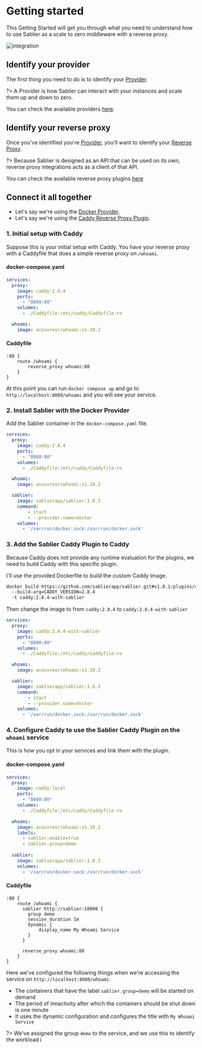 # Getting started

This Getting Started will get you through what you need to understand how to use Sablier as a scale to zero middleware with a reverse proxy.

![integration](/assets/img/integration.png)

## Identify your provider

The first thing you need to do is to identify your [Provider](providers/overview).

?> A Provider is how Sablier can interact with your instances and scale them up and down to zero.

You can check the available providers [here](providers/overview?id=available-providers).

## Identify your reverse proxy

Once you've identified you're [Provider](providers/overview), you'll want to identify your [Reverse Proxy](plugins/overview).

?> Because Sablier is designed as an API that can be used on its own, reverse proxy integrations acts as a client of that API.

You can check the available reverse proxy plugins [here](plugins/overview?id=available-reverse-proxies)

## Connect it all together

- Let's say we're using the [Docker Provider](providers/docker).
- Let's say we're using the [Caddy Reverse Proxy Plugin](plugins/caddy).

### 1. Initial setup with Caddy

Suppose this is your initial setup with Caddy. You have your reverse proxy with a Caddyfile that does a simple reverse proxy on `/whoami`.

<!-- tabs:start -->

#### **docker-compose.yaml**

```yaml
services:
  proxy:
    image: caddy:2.8.4
    ports:
      - "8080:80"
    volumes:
      - ./Caddyfile:/etc/caddy/Caddyfile:ro

  whoami:
    image: acouvreur/whoami:v1.10.2
```

#### **Caddyfile**

```Caddyfile
:80 {
	route /whoami {
		reverse_proxy whoami:80
	}
}
```

<!-- tabs:end -->

At this point you can run `docker compose up` and go to `http://localhost:8080/whoami` and you will see your service.


### 2. Install Sablier with the Docker Provider

Add the Sablier container in the `docker-compose.yaml` file.

```yaml
services:
  proxy:
    image: caddy:2.8.4
    ports:
      - "8080:80"
    volumes:
      - ./Caddyfile:/etc/caddy/Caddyfile:ro

  whoami:
    image: acouvreur/whoami:v1.10.2

  sablier:
    image: sablierapp/sablier:1.8.3
    command:
        - start
        - --provider.name=docker
    volumes:
      - '/var/run/docker.sock:/var/run/docker.sock'
```

### 3. Add the Sablier Caddy Plugin to Caddy

Because Caddy does not provide any runtime evaluation for the plugins, we need to build Caddy with this specific plugin.

I'll use the provided Dockerfile to build the custom Caddy image.

```bash
docker build https://github.com/sablierapp/sablier.git#v1.8.1:plugins/caddy 
  --build-arg=CADDY_VERSION=2.8.4
  -t caddy:2.8.4-with-sablier
```

Then change the image to from `caddy:2.8.4` to `caddy:2.8.4-with-sablier`

```yaml
services:
  proxy:
    image: caddy:2.8.4-with-sablier
    ports:
      - "8080:80"
    volumes:
      - ./Caddyfile:/etc/caddy/Caddyfile:ro

  whoami:
    image: acouvreur/whoami:v1.10.2

  sablier:
    image: sablierapp/sablier:1.8.3
    command:
        - start
        - --provider.name=docker
    volumes:
      - '/var/run/docker.sock:/var/run/docker.sock'
```

### 4. Configure Caddy to use the Sablier Caddy Plugin on the `whoami` service

This is how you opt in your services and link them with the plugin.

<!-- tabs:start -->

#### **docker-compose.yaml**

```yaml
services:
  proxy:
    image: caddy:local
    ports:
      - "8080:80"
    volumes:
      - ./Caddyfile:/etc/caddy/Caddyfile:ro

  whoami:
    image: acouvreur/whoami:v1.10.2
    labels:
      - sablier.enable=true
      - sablier.group=demo
  
  sablier:
    image: sablierapp/sablier:1.8.3
    volumes:
      - '/var/run/docker.sock:/var/run/docker.sock'
```

#### **Caddyfile**

```Caddyfile
:80 {
	route /whoami {
      sablier http://sablier:10000 {
        group demo
        session_duration 1m 
        dynamic {
            display_name My Whoami Service
        }
      }

	  reverse_proxy whoami:80
	}
}
```

Here we've configured the following things when we're accessing the service on `http://localhost:8080/whoami`:
- The containers that have the label `sablier.group=demo` will be started on demand
- The period of innactivity after which the containers should be shut down is one minute
- It uses the dynamic configuration and configures the title with `My Whoami Service`

<!-- tabs:end -->

?> We've assigned the group `demo` to the service, and we use this to identify the workload i

